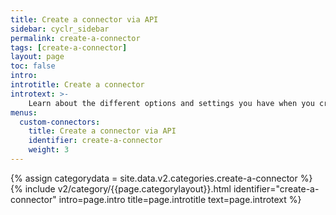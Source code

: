 ```yaml
---
title: Create a connector via API
sidebar: cyclr_sidebar
permalink: create-a-connector
tags: [create-a-connector]
layout: page
toc: false
intro: 
introtitle: Create a connector
introtext: >-
    Learn about the different options and settings you have when you create a custom connector.
menus:
  custom-connectors:
    title: Create a connector via API
    identifier: create-a-connector
    weight: 3
---
```

{% assign categorydata = site.data.v2.categories.create-a-connector %}
{% include v2/category/{{page.categorylayout}}.html identifier="create-a-connector" intro=page.intro title=page.introtitle text=page.introtext %}
